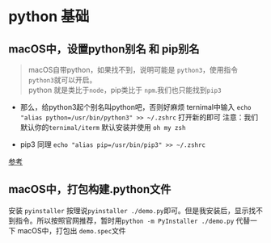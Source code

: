 # python 基础

## macOS中，设置python别名 和 pip别名
> macOS自带python，如果找不到，说明可能是 `python3`，使用指令 `python3`就可以开启。  
> python 就是类比于`node`，pip类比于 `npm`.我们也只能找到`pip3`

- 那么，给python3起个别名叫python吧，否则好麻烦
ternimal中输入
`echo "alias python=/usr/bin/python3" >> ~/.zshrc` 打开新的即可
注意：我们默认你的`ternimal/iterm` 默认安装并使用 `oh my zsh`

- pip3 同理
`echo "alias pip=/usr/bin/pip3" >> ~/.zshrc`

[参考](https://stackoverflow.com/questions/71591971/how-can-i-fix-the-zsh-command-not-found-python-error-macos-monterey-12-3)

## macOS中，打包构建.python文件
安装 `pyinstaller`
按理说`pyinstaller ./demo.py`即可。但是我安装后，显示找不到指令。所以按照官网推荐，暂时用`python -m PyInstaller ./demo.py` 代替一下
macOS中，打包出 `demo.spec`文件